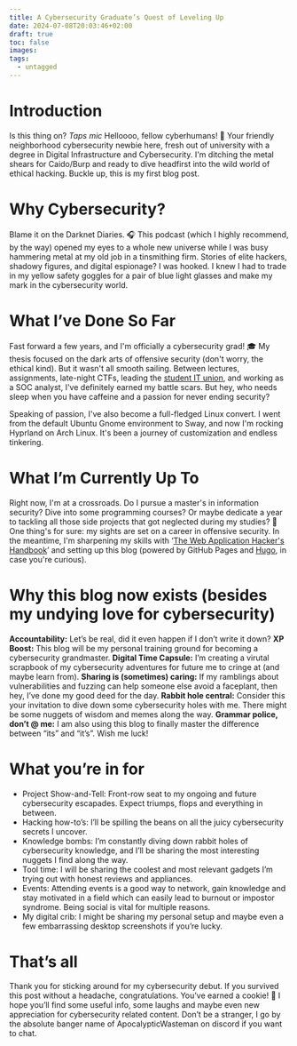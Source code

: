```yaml
---
title: A Cybersecurity Graduate’s Quest of Leveling Up
date: 2024-07-08T20:03:46+02:00
draft: true
toc: false
images: 
tags:
  - untagged
---
```



# Introduction

Is this thing on? _Taps mic_ Helloooo, fellow cyberhumans! 👋 Your friendly neighborhood cybersecurity newbie here, fresh out of university with a degree in Digital Infrastructure and Cybersecurity. I'm ditching the metal shears for Caido/Burp and ready to dive headfirst into the wild world of ethical hacking. Buckle up, this is my first blog post.

# Why Cybersecurity?
Blame it on the Darknet Diaries. 🎧 This podcast (which I highly recommend, by the way) opened my eyes to a whole new universe while I was busy hammering metal at my old job in a tinsmithing firm. Stories of elite hackers, shadowy figures, and digital espionage? I was hooked. I knew I had to trade in my yellow safety goggles for a pair of blue light glasses and make my mark in the cybersecurity world.

# What I’ve Done So Far
Fast forward a few years, and I'm officially a cybersecurity grad! 🎓 My thesis focused on the dark arts of offensive security (don't worry, the ethical kind). But it wasn't all smooth sailing. Between lectures, assignments, late-night CTFs, leading the [student IT union](https://login.no), and working as a SOC analyst, I've definitely earned my battle scars. But hey, who needs sleep when you have caffeine and a passion for never ending security?

Speaking of passion, I've also become a full-fledged Linux convert. I went from the default Ubuntu Gnome environment to Sway, and now I'm rocking Hyprland on Arch Linux. It's been a journey of customization and endless tinkering.

# What I’m Currently Up To
Right now, I'm at a crossroads. Do I pursue a master's in information security?  Dive into some programming courses? Or maybe dedicate a year to tackling all those side projects that got neglected during my studies? 🤔 One thing's for sure: my sights are set on a career in offensive security. In the meantime, I'm sharpening my skills with ‘[The Web Application Hacker's Handbook](https://www.amazon.com/Web-Application-Hackers-Handbook-Exploiting/dp/1118026470)’ and setting up this blog (powered by GitHub Pages and [Hugo](https://gohugo.io), in case you're curious).

# Why this blog now exists (besides my undying love for cybersecurity)
**Accountability:** Let’s be real, did it even happen if I don’t write it down?
**XP Boost:** This blog will be my personal training ground for becoming a cybersecurity grandmaster. 
**Digital Time Capsule:** I’m creating a virutal scrapbook of my cybersecurity adventures for future me to cringe at (and maybe learn from). 
**Sharing is (sometimes) caring:** If my ramblings about vulnerabilities and fuzzing can help someone else avoid a faceplant, then hey, I’ve done my good deed for the day. 
**Rabbit hole central:** Consider this your invitation to dive down some cybersecurity holes with me. There might be some nuggets of wisdom and memes along the way. 
**Grammar police, don’t @ me:** I am also using this blog to finally master the difference between “its” and “it’s”. Wish me luck!


# What you’re in for
- Project Show-and-Tell: Front-row seat to my ongoing and future cybersecurity escapades. Expect triumps, flops and everything in between. 
- Hacking how-to’s: I’ll be spilling the beans on all the juicy cybersecurity secrets I uncover. 
- Knowledge bombs: I’m constantly diving down rabbit holes of cybersecurity knowledge, and I’ll be sharing the most interesting nuggets I find along the way. 
- Tool time: I will be sharing the coolest and most relevant gadgets I’m trying out with honest reviews and appliances. 
- Events: Attending events is a good way to network, gain knowledge and stay motivated in a field which can easily lead to burnout or impostor syndrome. Being social is vital for multiple reasons. 
- My digital crib: I might be sharing my personal setup and maybe even a few embarrassing desktop screenshots if you’re lucky. 

# That’s all
Thank you for sticking around for my cybersecurity debut. If you survived this post without a headache, congratulations. You’ve earned a cookie! 🍪 I hope you’ll find some useful info, some laughs and maybe even new appreciation for cybersecurity related content. Don’t be a stranger, I go by the absolute banger name of ApocalypticWasteman on discord if you want to chat. 